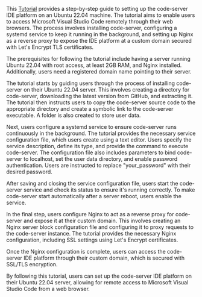 This [Tutorial](https://www.digitalocean.com/community/tutorials/how-to-set-up-the-code-server-cloud-ide-platform-on-ubuntu-22-04)  provides a step-by-step guide to setting up the code-server  IDE platform on an Ubuntu 22.04 machine. The tutorial aims to enable users to access Microsoft Visual Studio Code remotely through their web browsers. The process involves installing code-server, configuring a systemd service to keep it running in the background, and setting up Nginx as a reverse proxy to expose the IDE platform at a custom domain secured with Let's Encrypt TLS certificates.

The prerequisites for following the tutorial include having a server running Ubuntu 22.04 with root access, at least 2GB RAM, and Nginx installed. Additionally, users need a registered domain name pointing to their server.

The tutorial starts by guiding users through the process of installing code-server on their Ubuntu 22.04 server. This involves creating a directory for code-server, downloading the latest version from GitHub, and extracting it. The tutorial then instructs users to copy the code-server source code to the appropriate directory and create a symbolic link to the code-server executable. A folder is also created to store user data.

Next, users configure a systemd service to ensure code-server runs continuously in the background. The tutorial provides the necessary service configuration file, which users create using a text editor. Users specify the service description, define its type, and provide the command to execute code-server. The configuration file also includes parameters to bind code-server to localhost, set the user data directory, and enable password authentication. Users are instructed to replace "your_password" with their desired password.

After saving and closing the service configuration file, users start the code-server service and check its status to ensure it's running correctly. To make code-server start automatically after a server reboot, users enable the service.

In the final step, users configure Nginx to act as a reverse proxy for code-server and expose it at their custom domain. This involves creating an Nginx server block configuration file and configuring it to proxy requests to the code-server instance. The tutorial provides the necessary Nginx configuration, including SSL settings using Let's Encrypt certificates.

Once the Nginx configuration is complete, users can access the code-server IDE platform through their custom domain, which is secured with SSL/TLS encryption.

By following this tutorial, users can set up the code-server IDE platform on their Ubuntu 22.04 server, allowing for remote access to Microsoft Visual Studio Code from a web browser.